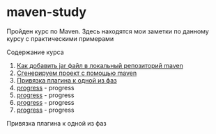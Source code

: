 # maven-study

Пройден курс по Maven.
Здесь находятся мои заметки по данному курсу с практическими примерами

Содержание курса

1. [Как добавить jar файл в локальный репозиторий maven](https://github.com/alexmnv03/maven-study/tree/develop/add-lib-in-project)
2. [Cгенерируем проект с помощью maven](https://github.com/alexmnv03/maven-study/tree/edit_info/part-010)
3. [Привязка плагина к одной из фаз](https://github.com/alexmnv03/maven-study/tree/edit_info/part-020)
4. [progress](https) - progress
5. [progress](https) - progress
6. [progress](https) - progress
7. [progress](https) - progress



Привязка плагина к одной из фаз
